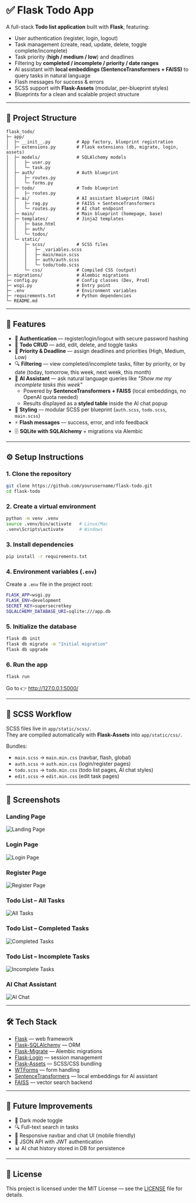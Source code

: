 # ✅ Flask Todo App

A full-stack **Todo list application** built with **Flask**, featuring:

- User authentication (register, login, logout)  
- Task management (create, read, update, delete, toggle complete/incomplete)  
- Task priority (**high / medium / low**) and deadlines  
- Filtering by **completed / incomplete / priority / date ranges**  
- AI assistant with **local embeddings (SentenceTransformers + FAISS)** to query tasks in natural language  
- Flash messages for success & errors  
- SCSS support with **Flask-Assets** (modular, per-blueprint styles)  
- Blueprints for a clean and scalable project structure  

---

## 📂 Project Structure

```
flask_todo/
├─ app/
│  ├─ __init__.py          # App factory, blueprint registration
│  ├─ extensions.py        # Flask extensions (db, migrate, login, assets)
│  ├─ models/              # SQLAlchemy models
│  │   ├─ user.py
│  │   └─ task.py
│  ├─ auth/                # Auth blueprint
│  │   ├─ routes.py
│  │   └─ forms.py
│  ├─ todo/                # Todo blueprint
│  │   ├─ routes.py
│  ├─ ai/                  # AI assistant blueprint (RAG)
│  │   ├─ rag.py           # FAISS + SentenceTransformers
│  │   └─ routes.py        # AI chat endpoint
│  ├─ main/                # Main blueprint (homepage, base)
│  ├─ templates/           # Jinja2 templates
│  │   ├─ base.html
│  │   ├─ auth/
│  │   └─ todos/
│  └─ static/
│      ├─ scss/            # SCSS files
│      │   ├─ _variables.scss
│      │   ├─ main/main.scss
│      │   ├─ auth/auth.scss
│      │   └─ todo/todo.scss
│      └─ css/             # Compiled CSS (output)
├─ migrations/             # Alembic migrations
├─ config.py               # Config classes (Dev, Prod)
├─ wsgi.py                 # Entry point
├─ .env                    # Environment variables
├─ requirements.txt        # Python dependencies
└─ README.md
```

---

## 🚀 Features

- 🔑 **Authentication** — register/login/logout with secure password hashing  
- 📝 **Todo CRUD** — add, edit, delete, and toggle tasks  
- 🎯 **Priority & Deadline** — assign deadlines and priorities (High, Medium, Low)  
- 🔍 **Filtering** — view completed/incomplete tasks, filter by priority, or by date (today, tomorrow, this week, next week, this month)  
- 🤖 **AI Assistant** — ask natural language queries like *"Show me my incomplete tasks this week"*  
  - Powered by **SentenceTransformers + FAISS** (local embeddings, no OpenAI quota needed)  
  - Results displayed as a **styled table** inside the AI chat popup  
- 🎨 **Styling** — modular SCSS per blueprint (`auth.scss`, `todo.scss`, `main.scss`)  
- ⚡ **Flash messages** — success, error, and info feedback  
- 🗄️ **SQLite with SQLAlchemy** + migrations via Alembic  

---

## ⚙️ Setup Instructions

### 1. Clone the repository
```bash
git clone https://github.com/yourusername/flask-todo.git
cd flask-todo
```

### 2. Create a virtual environment
```bash
python -m venv .venv
source .venv/bin/activate   # Linux/Mac
.venv\Scripts\activate      # Windows
```

### 3. Install dependencies
```bash
pip install -r requirements.txt
```

### 4. Environment variables (`.env`)
Create a `.env` file in the project root:
```bash
FLASK_APP=wsgi.py
FLASK_ENV=development
SECRET_KEY=supersecretkey
SQLALCHEMY_DATABASE_URI=sqlite:///app.db
```

### 5. Initialize the database
```bash
flask db init
flask db migrate -m "Initial migration"
flask db upgrade
```

### 6. Run the app
```bash
flask run
```

Go to 👉 http://127.0.0.1:5000/

---

## 🎨 SCSS Workflow

SCSS files live in `app/static/scss/`.  
They are compiled automatically with **Flask-Assets** into `app/static/css/`.

Bundles:
- `main.scss` → `main.min.css` (navbar, flash, global)
- `auth.scss` → `auth.min.css` (login/register pages)
- `todo.scss` → `todo.min.css` (todo list pages, AI chat styles)
- `edit.scss` → `edit.min.css` (edit task pages)

---

## 📸 Screenshots

### Landing Page
![Landing Page](docs/landing-page-ss.png)

### Login Page
![Login Page](docs/login-page-ss.png)

### Register Page
![Register Page](docs/register-page-ss.png)

### Todo List – All Tasks
![All Tasks](docs/filter-all-ss.png)

### Todo List – Completed Tasks
![Completed Tasks](docs/filter-com-ss.png)

### Todo List – Incomplete Tasks
![Incomplete Tasks](docs/filter-incom-ss.png)

### AI Chat Assistant
![AI Chat](docs/ai-chat-ss.png)

---

## 🛠 Tech Stack

- [Flask](https://flask.palletsprojects.com/) — web framework  
- [Flask-SQLAlchemy](https://flask-sqlalchemy.palletsprojects.com/) — ORM  
- [Flask-Migrate](https://flask-migrate.readthedocs.io/) — Alembic migrations  
- [Flask-Login](https://flask-login.readthedocs.io/) — session management  
- [Flask-Assets](https://flask-assets.readthedocs.io/) — SCSS/CSS bundling  
- [WTForms](https://wtforms.readthedocs.io/) — form handling  
- [SentenceTransformers](https://www.sbert.net/) — local embeddings for AI assistant  
- [FAISS](https://github.com/facebookresearch/faiss) — vector search backend  

---

## 📌 Future Improvements

- 🌙 Dark mode toggle  
- 🔍 Full-text search in tasks  
- 📱 Responsive navbar and chat UI (mobile friendly)  
- 📡 JSON API with JWT authentication  
- 📊 AI chat history stored in DB for persistence  

---

## 📝 License

This project is licensed under the MIT License — see the [LICENSE](LICENSE) file for details.